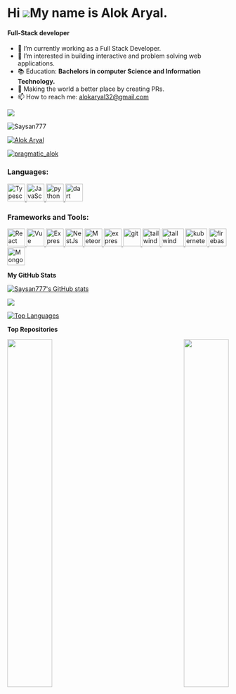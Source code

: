 # Hi ![](https://user-images.githubusercontent.com/18350557/176309783-0785949b-9127-417c-8b55-ab5a4333674e.gif)My name is Alok Aryal.

<h4>Full-Stack developer</h4>

- 🔭 I’m currently working as a Full Stack Developer.
- 🌱 I’m interested in building interactive and problem solving web applications.
- 📚 Education: <strong>Bachelors in computer Science and Information Technology.</strong>
- 👯 Making the world a better place by creating PRs.
- 📫 How to reach me: alokaryal32@gmail.com

<a href="https://www.github.com/Saysan777" target="_blank" rel="noreferrer"><img
src="https://img.shields.io/github/followers/Saysan777?logo=github&style=for-the-badge&color=0891b2&labelColor=1c1917" /></a>

<p align="left"> <img src="https://komarev.com/ghpvc/?username=Saysan777&label=Profile%20views&color=0e75b6&style=flat" alt="Saysan777" /> </p>

<p align="left"> <a href="https://www.linkedin.com/in/alok-aryal-589a40216/" target="blank"><img src="https://img.shields.io/badge/LinkedIn-0077B5?style=for-the-badge&logo=linkedin&logoColor=white" alt="Alok Aryal" /></a> </p>

<p align="left"> <a href="https://twitter.com/pragmatic_Alok" target="blank"><img src="https://img.shields.io/twitter/follow/pragmatic_Alok?logo=twitter&style=for-the-badge" alt="pragmatic_alok" /></a> </p>

<h3 align="left">Languages:</h3>
<p align="left"> 
  <a href="https://www.typescriptlang.org" target="_blank" rel="noreferrer"> 
        <img src="https://upload.wikimedia.org/wikipedia/commons/thumb/4/4c/Typescript_logo_2020.svg/2048px-Typescript_logo_2020.svg.png" alt="Typescript" width="40" height="40"/> 
    </a> 
  <a href="https://developer.mozilla.org/en-US/docs/Web/JavaScript" target="_blank" rel="noreferrer"> 
        <img src="https://upload.wikimedia.org/wikipedia/commons/thumb/9/99/Unofficial_JavaScript_logo_2.svg/2048px-Unofficial_JavaScript_logo_2.svg.png" alt="JavaScript" width="40" height="40"/> 
    </a> 
    <a href="https://www.python.org" target="_blank" rel="noreferrer"> 
        <img src="https://cdn4.iconfinder.com/data/icons/logos-and-brands/512/267_Python_logo-512.png" alt="python" width="40" height="40"/> 
    </a> 
    <a href="https://dart.dev" target="_blank" rel="noreferrer"> 
        <img src="https://upload.wikimedia.org/wikipedia/commons/c/c6/Dart_logo.png" alt="dart" width="40" height="40"/> 
    </a> 
</p>

<h3 align="left">Frameworks and Tools:</h3>
<p align="left"> 
    <a href="https://reactjs.org/" target="_blank" rel="noreferrer"> 
        <img src="https://upload.wikimedia.org/wikipedia/commons/thumb/a/a7/React-icon.svg/2300px-React-icon.svg.png" alt="React" width="40" height="40"/> 
    </a> 
    <a href="https://vuejs.org" target="_blank" rel="noreferrer"> 
        <img src="https://upload.wikimedia.org/wikipedia/commons/thumb/9/95/Vue.js_Logo_2.svg/555px-Vue.js_Logo_2.svg.png" alt="Vue" width="40" height="40"/> 
    </a> 
    <a href="https://expressjs.com" target="_blank" rel="noreferrer"> 
        <img src="https://ih1.redbubble.net/image.438908244.6144/st,small,507x507-pad,600x600,f8f8f8.u2.jpg" alt="ExpressJs" width="40" height="40"/> 
    </a> 
    <a href="https://nestjs.com" target="_blank" rel="noreferrer"> 
        <img src="https://cdn.dribbble.com/users/808903/screenshots/3831862/dribbble_szablon__1_1.png" alt="NestJs" width="40" height="40"/> 
    </a> 
    <a href="https://www.meteor.com" target="_blank" rel="noreferrer"> 
        <img src="https://cdn.worldvectorlogo.com/logos/meteor-icon.svg" alt="MeteorJs" width="40" height="40"/> 
    </a>
     <a href="https://flutter.dev" target="_blank" rel="noreferrer"> 
        <img src="https://wsofter.ru/wp-content/uploads/2017/12/node-express.png" alt="express" width="40" height="40"/> 
    </a> 
    <a href="https://git-scm.com/" target="_blank" rel="noreferrer"> 
        <img src="https://img.icons8.com/nolan/512/github.png" alt="git" width="40" height="40"/> 
    </a> 
    <a href="https://tailwindcss.com/" target="_blank" rel="noreferrer"> 
        <img src="https://www.vectorlogo.zone/logos/tailwindcss/tailwindcss-icon.svg" alt="tailwind" width="40" height="40"/> 
    </a> 
    <a href="https://www.docker.com" target="_blank" rel="noreferrer"> 
        <img src="https://www.docker.com/wp-content/uploads/2022/03/Moby-logo.png" alt="tailwind" width="50" height="40"/> 
    </a> 
    <a href="https://kubernetes.io" target="_blank" rel="noreferrer"> 
        <img src="https://upload.wikimedia.org/wikipedia/commons/3/39/Kubernetes_logo_without_workmark.svg" alt="kubernetes" width="50" height="40"/> 
    </a>
    <a href="https://firebase.google.com/" target="_blank" rel="noreferrer"> 
        <img src="https://www.vectorlogo.zone/logos/firebase/firebase-icon.svg" alt="firebase" width="40" height="40"/> 
    </a>
    <a href="https://www.mongodb.com" target="_blank" rel="noreferrer"> 
        <img src="https://1000logos.net/wp-content/uploads/2020/08/MongoDB-Logo.png" alt="MongoDB" width="40" height="40"/> 
    </a>
</p>

<b>My GitHub Stats</b>

<a href="http://www.github.com/Saysan777"><img src="https://github-readme-stats.vercel.app/api?username=Saysan777&show_icons=true&hide=&count_private=true&title_color=22c55e&text_color=ffffff&icon_color=0891b2&bg_color=1c1917&hide_border=true&show_icons=true" alt="Saysan777's GitHub stats" /></a>

<a href="http://www.github.com/Saysan777"><img src="https://github-readme-streak-stats.herokuapp.com/?user=Saysan777&stroke=ffffff&background=1c1917&ring=22c55e&fire=22c55e&currStreakNum=ffffff&currStreakLabel=22c55e&sideNums=ffffff&sideLabels=ffffff&dates=ffffff&hide_border=true" /></a>

<a href="https://github.com/Saysan777" align="left"><img src="https://github-readme-stats.vercel.app/api/top-langs/?username=Saysan777&langs_count=10&title_color=22c55e&text_color=ffffff&icon_color=0891b2&bg_color=1c1917&hide_border=true&locale=en&custom_title=Top%20%Languages" alt="Top Languages" /></a>

<b>Top Repositories</b>

<div width="100%" align="center"><a href="https://github.com/Saysan777/Mentors-Lab" align="left"><img align="left" width="45%" src="https://github-readme-stats.vercel.app/api/pin/?username=Saysan777&repo=Mentors-Lab&title_color=22c55e&text_color=ffffff&icon_color=0891b2&bg_color=1c1917&hide_border=true&locale=en" /></a><a href="https://github.com/Saysan777/chatverze" align="right"><img align="right" width="45%" src="https://github-readme-stats.vercel.app/api/pin/?username=Saysan777&repo=chatverze&title_color=22c55e&text_color=ffffff&icon_color=0891b2&bg_color=1c1917&hide_border=true&locale=en" /></a></div><br /><br /><br /><br /><br /><br /><br />
